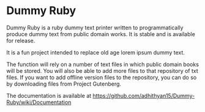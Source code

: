 Dummy Ruby
=========

Dummy Ruby is a ruby dummy text printer written to programmatically produce dummy text from public domain works. It is stable and is available for release.

It is a fun project intended to replace old age lorem ipsum dummy text. 

The function will rely on a number of text files in which public domain books will be stored. You will also be able to add more files to that repository of txt files.
If you want to add offline version files to the repository, you can do so by downloading files from Project Gutenberg.

The documentation is available at https://github.com/adhithyan15/Dummy-Ruby/wiki/Documentation